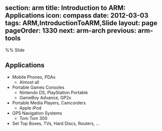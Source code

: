section: arm
title: Introduction to ARM: Applications
icon: compass
date: 2012-03-03
tags: ARM,IntroductionToARM,Slide
layout: page
pageOrder: 1330
next: arm-arch
previous: arm-tools
----

%% Slide
  
## Applications

* Mobile Phones, PDAs
  * Almost all
* Portable Games Consoles
  * Nintendo DS, PlayStation Portable
  * GameBoy Advance, GP2x
* Portable Media Players, Camcorders
  * Apple iPod
* GPS Navigation Systems
  * Tom Tom 300
* Set Top Boxes, TVs, Hard Discs, Routers, ...
